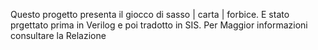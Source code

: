 Questo progetto presenta il giocco di sasso | carta | forbice.
E stato prgettato prima in Verilog e poi tradotto in SIS.
Per Maggior informazioni consultare la Relazione
